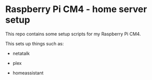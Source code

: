 # Raspberry Pi CM4 - home server setup

This repo contains some setup scripts for my Raspberry Pi CM4. 

This sets up things such as:

- netatalk

- plex

- homeassistant
